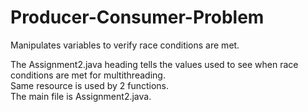 # Producer-Consumer-Problem
Manipulates variables to verify race conditions are met. 


The Assignment2.java heading tells the values used to see when race conditions are met for multithreading.                                
Same resource is used by 2 functions.                                                                                                     
The main file is Assignment2.java.
